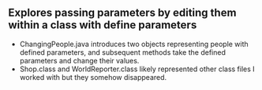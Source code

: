 ## Explores passing parameters by editing them within a class with define parameters
- ChangingPeople.java introduces two objects representing people with defined parameters, and subsequent methods take the defined parameters and change their values.
- Shop.class and WorldReporter.class likely represented other class files I worked with but they somehow disappeared.